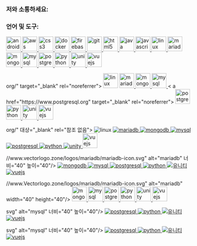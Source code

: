 <h3 align="left">저와 소통하세요:</h3>
<p align="left">
</p>

<h3 align="left">언어 및 도구:</h3>
<p align="left"> <a href="https://developer.android.com" target="_blank" rel="noreferrer"> <img src="https://raw.githubusercontent.com/devicons /devicon/master/icons/android/android-original-wordmark.svg" alt="android" width="40" height="40"/> </a> <a href="https://aws.amazon .com" target="_blank" rel="noreferrer"> <img src="https://raw.githubusercontent.com/devicons/devicon/master/icons/amazonwebservices/amazonwebservices-original-wordmark.svg" alt=" aws" width="40" height="40"/> </a> <a href="https://www.w3schools.com/css/" target="_blank" rel="noreferrer"> <img src ="https://raw.githubusercontent.com/devicons/devicon/master/icons/css3/css3-original-wordmark.svg" alt="css3" width="40" height="40"/> </a > <a href="https://www.docker.com/" target="_blank" rel="noreferrer"> <img src="https://raw.githubusercontent.com/devicons/devicon/master/icons /docker/docker-original-wordmark.svg" alt="docker" width="40" height="40"/> </a> <a href="https://firebase.google.com/" target= "_blank" rel="noreferrer"> <img src="https://www.Vectorlogo.zone/logos/firebase/firebase-icon.svg" alt="firebase" width="40" height="40"/ > </a> <a href="https://git-scm.com/" target="_blank" rel="noreferrer"> <img src="https://www.Vectorlogo.zone/logos/git -scm/git-scm-icon.svg" alt="git" width="40" height="40"/> </a> <a href="https://www.w3.org/html/" target="_blank" rel="noreferrer"> <img src="https://raw.githubusercontent.com/devicons/devicon/master/icons/html5/html5-original-wordmark.svg" alt="html5" 너비 ="40" height="40"/> </a> <a href="https://www.java.com" target="_blank" rel="noreferrer"> <img src="https:// raw.githubusercontent.com/devicons/devicon/master/icons/java/java-original.svg" alt="java" width="40" height="40"/> </a> <a href="https: //developer.mozilla.org/en-US/docs/Web/JavaScript" target="_blank" rel="noreferrer"> <img src="https://raw.githubusercontent.com/devicons/devicon/master/ 아이콘/자바스크립트/자바스크립트-원본.svg" alt="javascript" width="40" height="40"/> </a> <a href="https://www.linux.org/" target="_blank" rel="noreferrer"> <img src="https://raw.githubusercontent.com/devicons/devicon/master/icons/linux/linux-original.svg" alt="linux" width="40" height="40"/> </ a> <a href="https://mariadb.org/" target="_blank" rel="noreferrer"> <img src="https://www.Vectorlogo.zone/logos/mariadb/mariadb-icon. svg" alt="mariadb" width="40" height="40"/> </a> <a href="https://www.mongodb.com/" target="_blank" rel="noreferrer"> <img src="https://raw.githubusercontent.com/devicons/devicon/master/icons/mongodb/mongodb-original-wordmark.svg" alt="mongodb" width="40" height="40"/> </a> <a href="https://www.mysql.com/" target="_blank" rel="noreferrer"> <img src="https://raw.githubusercontent.com/devicons/devicon/ master/icons/mysql/mysql-original-wordmark.svg" alt="mysql" width="40" height="40"/> </a> <a href="https://www.postgresql.org" target="_blank" rel="noreferrer"> <img src="https://raw.githubusercontent.com/devicons/devicon/master/icons/postgresql/postgresql-original-wordmark.svg" alt="postgresql" 너비 ="40" height="40"/> </a> <a href="https://www.python.org" target="_blank" rel="noreferrer"> <img src="https:// raw.githubusercontent.com/devicons/devicon/master/icons/python/python-original.svg" alt="python" width="40" height="40"/> </a> <a href="https: //unity.com/" target="_blank" rel="noreferrer"> <img src="https://www.Vectorlogo.zone/logos/unity3d/unity3d-icon.svg" alt="unity" width= "40" height="40"/> </a> <a href="https://vuejs.org/" target="_blank" rel="noreferrer"> <img src="https://raw. githubusercontent.com/devicons/devicon/master/icons/vuejs/vuejs-original-wordmark.svg" alt="vuejs" width="40" height="40"/> </a> </p>org/" target="_blank" rel="noreferrer"> <img src="https://raw.githubusercontent.com/devicons/devicon/master/icons/linux/linux-original.svg" alt="linux" width="40" height="40"/> </a> <a href="https://mariadb.org/" target="_blank" rel="noreferrer"> <img src="https:// www.Vectorlogo.zone/logos/mariadb/mariadb-icon.svg" alt="mariadb" width="40" height="40"/> </a> <a href="https://www.mongodb. com/" target="_blank" rel="noreferrer"> <img src="https://raw.githubusercontent.com/devicons/devicon/master/icons/mongodb/mongodb-original-wordmark.svg" alt=" mongodb" width="40" height="40"/> </a> <a href="https://www.mysql.com/" target="_blank" rel="noreferrer"> <img src=" https://raw.githubusercontent.com/devicons/devicon/master/icons/mysql/mysql-original-wordmark.svg" alt="mysql" width="40" height="40"/> </a> < a href="https://www.postgresql.org" target="_blank" rel="noreferrer"> <img src="https://raw.githubusercontent.com/devicons/devicon/master/icons/postgresql/ postgresql-original-wordmark.svg" alt="postgresql" width="40" height="40"/> </a> <a href="https://www.python.org" target="_blank" rel ="noreferrer"> <img src="https://raw.githubusercontent.com/devicons/devicon/master/icons/python/python-original.svg" alt="python" width="40" height="40 "/> </a> <a href="https://unity.com/" target="_blank" rel="noreferrer"> <img src="https://www.Vectorlogo.zone/logos/unity3d /unity3d-icon.svg" alt="unity" width="40" height="40"/> </a> <a href="https://vuejs.org/" target="_blank" rel=" noreferrer"> <img src="https://raw.githubusercontent.com/devicons/devicon/master/icons/vuejs/vuejs-original-wordmark.svg" alt="vuejs" width="40" height="40 "/> </a> </p>org/" 대상="_blank" rel="참조 없음"> <img src="https://raw.githubusercontent.com/devicons/devicon/master/icons/linux/linux-original.svg" alt="linux" 너비="40" 높이="40"/> </a> <a href="https://mariadb.org/" 대상="_blank" rel="참조 없음"> <img src="https://www.vectorlogo.zone/logos/mariadb/mariadb-icon.svg" alt="mariadb" 너비="40" 높이="40"/> </a> <a href="https://www.mongodb.com/" 대상="_blank" rel="참조 없음"> <img src="https://raw.githubusercontent.com/devicons/devicon/master/icons/mongodb/mongodb-original-wordmark.svg" alt="mongodb" 너비="40" 높이="40"/> </a> <a href="https://www.mysql.com/" 대상="_blank" rel="noreferrer"> <img src="https://raw.githubusercontent.com/devicons/devicon/master/icons/mysql/mysql-original-wordmark.svg" alt="mysql" 너비="40" 높이="40"/> </a> <a href="https://www.postgresql.org" 대상="_blank" rel="noreferrer"> <img src="https://raw.githubusercontent.com/devicons/devicon/master/icons/postgresql/postgresql-original-wordmark.svg" alt="postgresql" 너비="40" 높이="40"/> </a> <a href="https://www.python.org" 대상="_blank" rel="noreferrer"> <img src="https://raw.githubusercontent.com/devicons/devicon/master/icons/python/python-original.svg" alt="python" 너비="40" 높이="40"/> </a> <a href="https://unity.com/" 대상="_blank" rel="noreferrer"> <img src="https://www.vectorlogo.zone/logos/unity3d/unity3d-icon.svg" alt="unity" 너비="40" 높이="40"/> </a> <a href="https://vuejs.org/" target="_blank" rel="noreferrer"> <img src="https://raw.githubusercontent.com/devicons/devicon/master/icons/vuejs/vuejs-original-wordmark.svg" alt="vuejs" width="40" height="40"/> </a> </p>//www.vectorlogo.zone/logos/mariadb/mariadb-icon.svg" alt="mariadb" 너비="40" 높이="40"/> </a> <a href="https://www.mongodb.com/" 대상="_blank" rel="noreferrer"> <img src="https://raw.githubusercontent.com/devicons/devicon/master/icons/mongodb/mongodb-original-wordmark.svg" alt="mongodb" 너비="40" 높이="40"/> </a> <a href="https://www.mysql.com/" 대상="_blank" rel="noreferrer"> <img src="https://raw.githubusercontent.com/devicons/devicon/master/icons/mysql/mysql-original-wordmark.svg" alt="mysql" 너비="40" 높이="40"/> </a> <a href="https://www.postgresql.org" 대상="_blank" rel="noreferrer"> <img src="https://raw.githubusercontent.com/devicons/devicon/master/icons/postgresql/postgresql-original-wordmark.svg" alt="postgresql" 너비="40" 높이="40"/> </a> <a href="https://www.python.org" 대상="_blank" rel="noreferrer"> <img src="https://raw.githubusercontent.com/devicons/devicon/master/icons/python/python-original.svg" alt="python" 너비="40" 높이="40"/> </a> <a href="https://unity.com/" 대상="_blank" rel="noreferrer"> <img src="https://www.vectorlogo.zone/logos/unity3d/unity3d-icon.svg" alt="유니티" 너비="40" 높이="40"/> </a> <a href="https://vuejs.org/" target="_blank" rel="noreferrer"> <img src="https://raw.githubusercontent.com/devicons/devicon/master/icons/vuejs/vuejs-original-wordmark.svg" alt="vuejs" 너비="40" 높이="40"/> </a> </p>//www.Vectorlogo.zone/logos/mariadb/mariadb-icon.svg" alt="mariadb" width="40" height="40"/> </a> <a href="https://www. mongodb.com/" target="_blank" rel="noreferrer"> <img src="https://raw.githubusercontent.com/devicons/devicon/master/icons/mongodb/mongodb-original-wordmark.svg" alt ="mongodb" width="40" height="40"/> </a> <a href="https://www.mysql.com/" target="_blank" rel="noreferrer"> <img src ="https://raw.githubusercontent.com/devicons/devicon/master/icons/mysql/mysql-original-wordmark.svg" alt="mysql" width="40" height="40"/> </a > <a href="https://www.postgresql.org" target="_blank" rel="noreferrer"> <img src="https://raw.githubusercontent.com/devicons/devicon/master/icons/ postgresql/postgresql-original-wordmark.svg" alt="postgresql" width="40" height="40"/> </a> <a href="https://www.python.org" target="_blank " rel="noreferrer"> <img src="https://raw.githubusercontent.com/devicons/devicon/master/icons/python/python-original.svg" alt="python" width="40" height= "40"/> </a> <a href="https://unity.com/" target="_blank" rel="noreferrer"> <img src="https://www.Vectorlogo.zone/logos /unity3d/unity3d-icon.svg" alt="unity" width="40" height="40"/> </a> <a href="https://vuejs.org/" target="_blank" rel ="noreferrer"> <img src="https://raw.githubusercontent.com/devicons/devicon/master/icons/vuejs/vuejs-original-wordmark.svg" alt="vuejs" width="40" height= "40"/> </a> </p>svg" alt="mysql" 너비="40" 높이="40"/> </a> <a href="https://www.postgresql.org" 대상="_blank" rel="noreferrer"> <img src="https://raw.githubusercontent.com/devicons/devicon/master/icons/postgresql/postgresql-original-wordmark.svg" alt="postgresql" 너비="40" 높이="40"/> </a> <a href="https://www.python.org" 대상="_blank" rel="noreferrer"> <img src="https://raw.githubusercontent.com/devicons/devicon/master/icons/python/python-original.svg" alt="python" 너비="40" 높이="40"/> </a> <a href="https://unity.com/" 대상="_blank" rel="참조 없음"> <img src="https://www.vectorlogo.zone/logos/unity3d/unity3d-icon.svg" alt="유니티" 너비="40" 높이="40"/> </a> <a href="https://vuejs.org/" 대상="_blank" rel="참조 없음"> <img src="https://raw.githubusercontent.com/devicons/devicon/master/icons/vuejs/vuejs-original-wordmark.svg" alt="vuejs" 너비="40" 높이="40"/> </a> </p>svg" alt="mysql" 너비="40" 높이="40"/> </a> <a href="https://www.postgresql.org" 대상="_blank" rel="noreferrer"> <img src="https://raw.githubusercontent.com/devicons/devicon/master/icons/postgresql/postgresql-original-wordmark.svg" alt="postgresql" 너비="40" 높이="40"/> </a> <a href="https://www.python.org" 대상="_blank" rel="noreferrer"> <img src="https://raw.githubusercontent.com/devicons/devicon/master/icons/python/python-original.svg" alt="python" 너비="40" 높이="40"/> </a> <a href="https://unity.com/" 대상="_blank" rel="참조 없음"> <img src="https://www.vectorlogo.zone/logos/unity3d/unity3d-icon.svg" alt="유니티" 너비="40" 높이="40"/> </a> <a href="https://vuejs.org/" 대상="_blank" rel="참조 없음"> <img src="https://raw.githubusercontent.com/devicons/devicon/master/icons/vuejs/vuejs-original-wordmark.svg" alt="vuejs" 너비="40" 높이="40"/> </a> </p>
